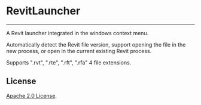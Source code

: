# RevitLauncher

---

A Revit launcher integrated in the windows context menu.

Automatically detect the Revit file version, support opening the file in the new process, or open in the current existing Revit process.

Supports ".rvt", ".rte", ".rft", ".rfa" 4 file extensions.

## License

[Apache 2.0 License](./LICENSE).